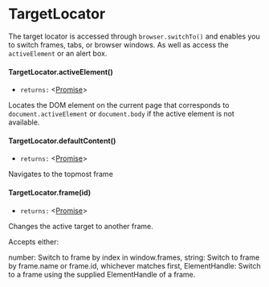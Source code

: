 # TargetLocator
The target locator is accessed through `browser.switchTo()` and enables you to switch frames, tabs, or browser windows. As well as access the `activeElement` or an alert box.
#### TargetLocator.activeElement()
* `returns:` <[Promise]> 

Locates the DOM element on the current page that corresponds to
`document.activeElement` or `document.body` if the active element is not
available.

#### TargetLocator.defaultContent()
* `returns:` <[Promise]> 

Navigates to the topmost frame

#### TargetLocator.frame(id)
* `returns:` <[Promise]> 

Changes the active target to another frame.

Accepts either:

number: Switch to frame by index in window.frames,
string: Switch to frame by frame.name or frame.id, whichever matches first,
ElementHandle: Switch to a frame using the supplied ElementHandle of a frame.



[Browser]: classes/Browser.md
[Promise]: https://developer.mozilla.org/en-US/docs/Web/JavaScript/Reference/Global_Objects/Promise
[Device]: Enumerations.md/#device
[string]: https://developer.mozilla.org/en-US/docs/Web/JavaScript/Data_structures#String_type
[By]: classes/By.md
[Condition]: classes/Condition.md
[ElementHandle]: classes/ElementHandle.md
[Locator]: classes/Locator.md
[TargetLocator]: classes/TargetLocator.md